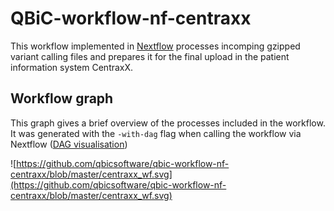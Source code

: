 # QBiC-workflow-nf-centraxx
This workflow implemented in [Nextflow](https://www.nextflow.io) processes incomping gzipped variant calling files and prepares it for the final upload in the patient information system CentraxX.

## Workflow graph
This graph gives a brief overview of the processes included in the workflow. It was generated with the `-with-dag` flag when calling the workflow via Nextflow ([DAG visualisation](https://www.nextflow.io/docs/latest/tracing.html#dag-visualisation))


![https://github.com/qbicsoftware/qbic-workflow-nf-centraxx/blob/master/centraxx_wf.svg](https://github.com/qbicsoftware/qbic-workflow-nf-centraxx/blob/master/centraxx_wf.svg)


